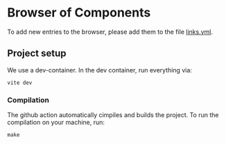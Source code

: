 # Browser of Components

To add new entries to the browser, please add them to the file [links.yml](links.yml).

## Project setup

We use a dev-container. In the dev container, run everything via:

```
vite dev
```

### Compilation

The github action automatically cimpiles and builds the project.
To run the compilation on your machine, run:

```
make
```


